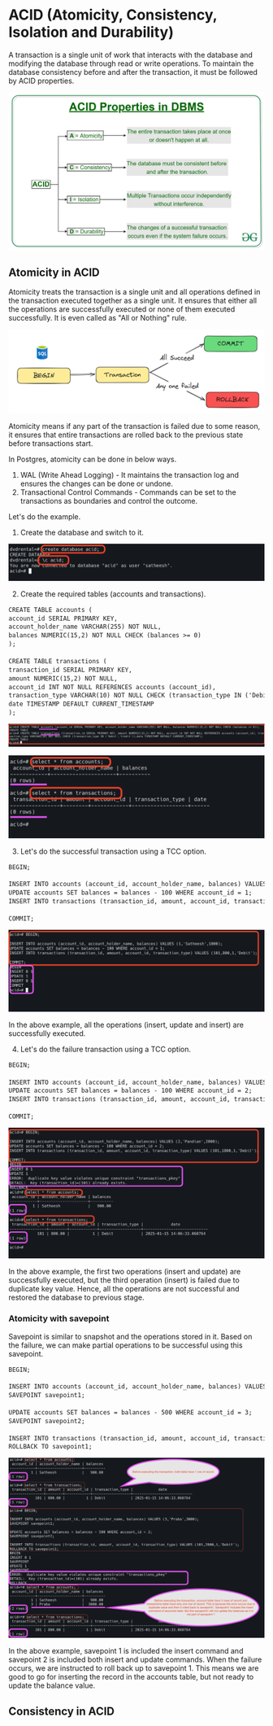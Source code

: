 # ACID (Atomicity, Consistency, Isolation and Durability)

A transaction is a single unit of work that interacts with the database
and modifying the database through read or write operations.
To maintain the database consistency before and after the transaction, it must be followed by ACID properties.

![pg_48.png](../assets/pg_48.jpg)

## Atomicity in ACID

Atomicity treats the transaction is a single unit
and all operations defined in the transaction executed together as a single unit.
It ensures that either all the operations are successfully executed or none of them executed successfully.
It is even called as "All or Nothing" rule.

![pg_41.png](../assets/pg_41.png)

Atomicity means if any part of the transaction is failed due to some reason,
it ensures that entire transactions are rolled back to the previous state before transactions start.

In Postgres, atomicity can be done in below ways.

1. WAL (Write Ahead Logging) - It maintains the transaction log and ensures the changes can be done or undone. 
2. Transactional Control Commands - Commands can be set to the transactions as boundaries and control the outcome.

Let's do the example.

1. Create the database and switch to it.

![pg_42.png](../assets/pg_42.png)

2. Create the required tables (accounts and transactions).

```html
CREATE TABLE accounts (
account_id SERIAL PRIMARY KEY, 
account_holder_name VARCHAR(255) NOT NULL, 
balances NUMERIC(15,2) NOT NULL CHECK (balances >= 0)
);

CREATE TABLE transactions (
transaction_id SERIAL PRIMARY KEY, 
amount NUMERIC(15,2) NOT NULL, 
account_id INT NOT NULL REFERENCES accounts (account_id), 
transaction_type VARCHAR(10) NOT NULL CHECK (transaction_type IN ('Debit','Credit')),
date TIMESTAMP DEFAULT CURRENT_TIMESTAMP
);
```

![pg_43.png](../assets/pg_43.png)

![pg_44.png](../assets/pg_44.png)

3. Let's do the successful transaction using a TCC option.

```html
BEGIN;

INSERT INTO accounts (account_id, account_holder_name, balances) VALUES (1,'Satheesh',1000);
UPDATE accounts SET balances = balances - 100 WHERE account_id = 1;
INSERT INTO transactions (transaction_id, amount, account_id, transaction_type) VALUES (101,800,1,'Debit');

COMMIT;
```
![pg_45.png](../assets/pg_45.png)

In the above example, all the operations (insert, update and insert) are successfully executed. 

4. Let's do the failure transaction using a TCC option.

```html
BEGIN;

INSERT INTO accounts (account_id, account_holder_name, balances) VALUES (2,'Pandian',2000);
UPDATE accounts SET balances = balances - 100 WHERE account_id = 2;
INSERT INTO transactions (transaction_id, amount, account_id, transaction_type) VALUES (101,1800,1,'Debit');

COMMIT;
```

![pg_46.png](../assets/pg_46.png)

In the above example, the first two operations (insert and update) are successfully executed,
but the third operation (insert) is failed due to duplicate key value.
Hence, all the operations are not successful and restored the database to previous stage.

### Atomicity with savepoint

Savepoint is similar to snapshot and the operations stored in it.
Based on the failure, we can make partial operations to be successful using this savepoint.

```html
BEGIN;

INSERT INTO accounts (account_id, account_holder_name, balances) VALUES (3,'Praba',3000);
SAVEPOINT savepoint1;

UPDATE accounts SET balances = balances - 500 WHERE account_id = 3;
SAVEPOINT savepoint2;

INSERT INTO transactions (transaction_id, amount, account_id, transaction_type) VALUES (101,2800,1,'Debit');
ROLLBACK TO savepoint1;
```

![pg_47.png](../assets/pg_47.png)

In the above example,
savepoint 1 is included the insert command and savepoint 2 is included both insert and update commands.
When the failure occurs,
 we are instructed
to roll back up to savepoint 1. This means we are good to go for inserting the record in the accounts table,
but not ready to update the balance value. 

## Consistency in ACID

